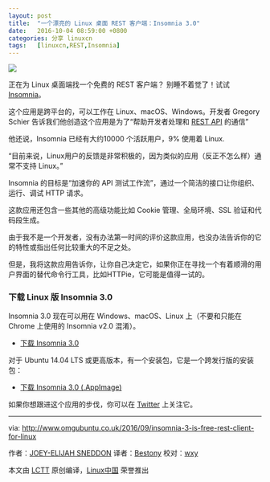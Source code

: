```yaml
---
layout: post
title:	"一个漂亮的 Linux 桌面 REST 客户端：Insomnia 3.0"
date:	2016-10-04 08:59:00 +0800 
categories:	分享 linuxcn 
tags:	[linuxcn,REST,Insomnia]
---
```



![](/Asserts/Images//attachment/album/201610/03/230115csifmat28rmzdr09.png)


正在为 Linux 桌面端找一个免费的 REST 客户端？ 别睡不着觉了！试试 [Insomnia](http://insomnia.rest/)。


这个应用是跨平台的，可以工作在 Linux、macOS、Windows。开发者 Gregory Schier 告诉我们他创造这个应用是为了“帮助开发者处理和 [REST API](https://en.wikipedia.org/wiki/Representational_state_transfer) 的通信”


他还说，Insomnia 已经有大约10000 个活跃用户，9% 使用着 Linux.


“目前来说，Linux用户的反馈是非常积极的，因为类似的应用（反正不怎么样）通常不支持 Linux。”


Insomnia 的目标是“加速你的 API 测试工作流”，通过一个简洁的接口让你组织、运行、调试 HTTP 请求。


这款应用还包含一些其他的高级功能比如 Cookie 管理、全局环境、SSL 验证和代码段生成。


由于我不是一个开发者，没有办法第一时间的评价这款应用，也没办法告诉你的它的特性或指出任何比较重大的不足之处。


但是，我将这款应用告诉你，让你自己决定它，如果你正在寻找一个有着顺滑的用户界面的替代命令行工具，比如HTTPie，它可能是值得一试的。


### 下载 Linux 版 Insomnia 3.0


Insomnia 3.0 现在可以用在 Windows、macOS、Linux 上（不要和只能在 Chrome 上使用的 Insomnia v2.0 混淆）。


* [下载 Insomnia 3.0](https://insomnia.rest/download/)


对于 Ubuntu 14.04 LTS 或更高版本，有一个安装包，它是一个跨发行版的安装包：


* [下载 Insomnia 3.0 (.AppImage)](https://builds.insomnia.rest/downloads/linux/latest)


如果你想跟进这个应用的步伐，你可以在 [Twitter](https://twitter.com/GetInsomnia) 上关注它。




---


via: <http://www.omgubuntu.co.uk/2016/09/insomnia-3-is-free-rest-client-for-linux>


作者：[JOEY-ELIJAH SNEDDON](https://plus.google.com/117485690627814051450/?rel=author) 译者：[Bestony](https://github.com/Bestony) 校对：[wxy](https://github.com/wxy)


本文由 [LCTT](https://github.com/LCTT/TranslateProject) 原创编译，[Linux中国](https://linux.cn/) 荣誉推出
